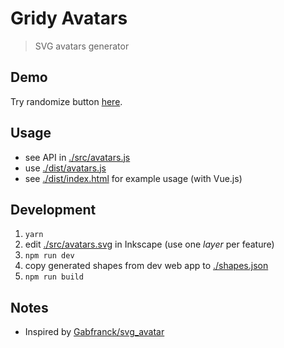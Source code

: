 # Gridy Avatars

> SVG avatars generator

## Demo

Try randomize button [here](https://darosh.github.io/gridy-avatars/dist/).

## Usage

* see API in [./src/avatars.js](./src/avatars.js)
* use [./dist/avatars.js](./dist/avatars.js)
* see [./dist/index.html](./dist/index.html) for example usage (with Vue.js)

## Development

1. `yarn`
2. edit [./src/avatars.svg](./src/avatars.svg) in Inkscape (use one _layer_ per feature)
3. `npm run dev`
4. copy generated shapes from dev web app to [./shapes.json](./shapes.json)
5. `npm run build`

## Notes

* Inspired by [Gabfranck/svg_avatar](https://github.com/Gabfranck/svg_avatar)
